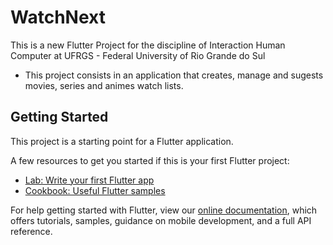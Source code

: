 # WatchNext

This is a new Flutter Project for the discipline of Interaction Human Computer at UFRGS - Federal University of Rio Grande do Sul 

- This project consists in an application that creates, manage and sugests movies, series and animes watch lists. 

## Getting Started

This project is a starting point for a Flutter application.

A few resources to get you started if this is your first Flutter project:

- [Lab: Write your first Flutter app](https://flutter.dev/docs/get-started/codelab)
- [Cookbook: Useful Flutter samples](https://flutter.dev/docs/cookbook)

For help getting started with Flutter, view our
[online documentation](https://flutter.dev/docs), which offers tutorials,
samples, guidance on mobile development, and a full API reference.
